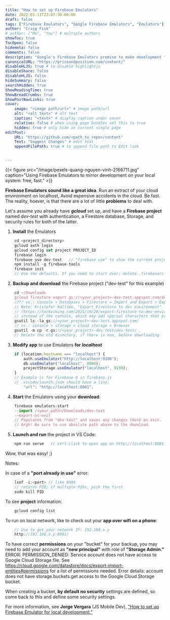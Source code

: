```yaml
---
title: "How to set up Firebase Emulators"
date: 2022-01-11T23:07:30-06:00
draft: false
tags: ["Firebase Emulators", "Google Firebase Emulators", "Emulators"]
author: "Craig Fisk"
# author: ["Me", "You"] # multiple authors
showToc: true
TocOpen: false
hidemeta: false
comments: false
description: "Google's Firebase Emulators promise to make development fast and cheap."
canonicalURL: "https://priceandposition.com/content/"
disableHLJS: true # to disable highlightjs
disableShare: false
disableHLJS: false
hideSummary: false
searchHidden: true
ShowReadingTime: true
ShowBreadCrumbs: true
ShowPostNavLinks: true
cover:
    image: "<image path/url>" # image path/url
    alt: "<alt text>" # alt text
    caption: "<text>" # display caption under cover
    relative: false # when using page bundles set this to true
    hidden: true # only hide on current single page
editPost:
    URL: "https://github.com/<path_to_repo>/content"
    Text: "Suggest Changes" # edit text
    appendFilePath: true # to append file path to Edit link


---
```


<!-- pexels-quang-nguyen-vinh-2166711.jpg Photo by Quang Nguyen Vinh from Pexels -->

{{< figure src="/image/pexels-quang-nguyen-vinh-2166711.jpg" caption="Using Firebase Emulators to mirror development on your local system: free, fast." >}}

**Firebase Emulators sound like a great idea**. Run an extract of your cloud environment on localhost, Avoid expensive accidents in the cloud. Be fast. The reality, hoever, is that there are a lot of little **problems** to deal with.

Let's assume you already have ***gcloud*** set up, and have a **Firebase project** named *dev-test* with authentication, a Firestore database, Storage, and security rules for both of the latter. 

1) **Install** the Emulators
```javascript
    cd <project_directory>
    gcloud auth login
    gcloud config set project PROJECT_ID
    firebase login
    firebase use dev-test   // "firebase use" to show the current project
    npm install -g firebase-tools 
    firebase init    
    // Use the defaults. If you need to start over; delete .firebaserc and firebase.json 
```

2) **Backup and download** the Firebase project ("dev-test" for this example) 
```javascript
    cd ~/Downloads    
    gcloud firestore export gs://<your_project>-dev-test.appspot.com/dev-test
    //?? vs.: console > Databases > Firestore > Import and Export > Export on <project> export entire database > chose destination > Export
    // Note: Kristofer Källsbo, "Export Firestore to dev environment" 
    // (https://hackviking.com/2021/10/20/export-firestore-to-dev-environment/) says to use gcloud 
    // instead of the console, which may add special characters that prevent downloading the data.
    gsutil ls -la gs://<your_project>-dev-test.appspot.com/
    // vs.: console > storage > cloud storage > browser
    gsutil -m cp -r gs://<your_project>-dev-test/dev-test/ .
    // Delete the old directory, if there is one, before downloading
```

3) **Modify app** to use Emulators **for *localhost***
```javascript
    if (location.hostname === "localhost") {
        auth.useEmulator("http://localhost:9100");
        db.useEmulator("localhost", 8080);     
        projectStorage.useEmulator("localhost", 9199);
    }
    // Example is for Firebase 8 in firebase.js
    // .vscode/launch.json should have a line:
        "url": "http://localhost:8081",
```

4) **Start** the Emulators using your **download**:
```javascript
    firebase emulators:start 
    --import /<your_path>/Downloads/dev-test 
    --export-on-exit
    // Populates from "dev-test" and saves any changes there on exit.
    // Argh! Be sure to use absolute path above to the download.
```

5) **Launch and run** the project in VS Code:
```javascript
    npm run serve   // ctrl-click to open app on http://localhost:8081
```
Wow, that was easy! ;) 


Notes:

In case of a **"port already in use"** error: 
```javascript
    lsof -i:<port> // like 8080
    // returns PID; if multiple PIDs, pick the first
    sudo kill PID
```
To see **project** information:
```javascript
    gcloud config list     
```
To run on local network, like to check out your **app over wifi on a phone**:
```javascript
    // Use to get your network IP: 192.168.x.y
    http://192.168.x.y:8081/
```
To have correct **permissions** on your "bucket" for your backup, you may need to add your account as **"new principal"** with role of **"Storage Admin."** ERROR: PERMISSION_DENIED: Service account does not have access to Google Cloud Storage file. See https://cloud.google.com/datastore/docs/export-import-entities#permissions for a list of permissions needed. Error details: account does not have storage.buckets.get access to the Google Cloud Storage bucket.


When creating a bucket, **by default no security** settings are defined, so come back to this and define some security settings.

For more information, see **Jorge Vergara** (JS Mobile Dev), ["How to set up Firebase Emulator for local development."](https://jsmobiledev.com/article/firebase-emulator/) 
